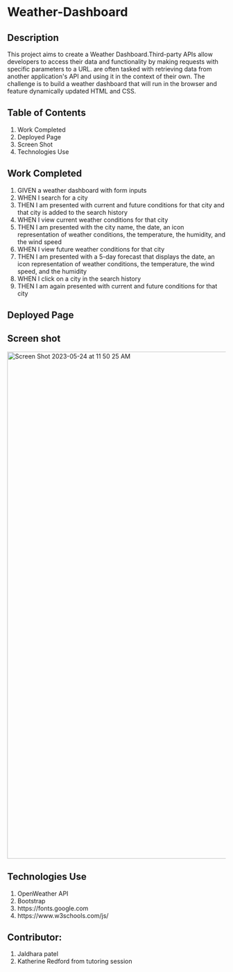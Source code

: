 # Weather-Dashboard


## Description
This project aims to create a Weather Dashboard.Third-party APIs allow developers to access their data and functionality by making requests with specific parameters to a URL. are often tasked with retrieving data from another application's API and using it in the context of their own. The challenge is to build a weather dashboard that will run in the browser and feature dynamically updated HTML and CSS.

## Table of Contents
<Ol>
  <li>Work Completed</li>
  <li>Deployed Page</li>
  <li>Screen Shot</li>
  <li>Technologies Use</li>
  </ol>
  
  ## Work Completed
<ol>
  <li>GIVEN a weather dashboard with form inputs</li>
  <li>WHEN I search for a city</li>
  <li>THEN I am presented with current and future conditions for that city and that city is added to the search history</li>
  <li>WHEN I view current weather conditions for that city</li>
  <li>THEN I am presented with the city name, the date, an icon representation of weather conditions, the temperature, the humidity, and the wind speed</li>
  <li>WHEN I view future weather conditions for that city</li>
<li>THEN I am presented with a 5-day forecast that displays the date, an icon representation of weather conditions, the temperature, the wind speed, and the humidity</li>
  <li>WHEN I click on a city in the search history</li>
<li>THEN I am again presented with current and future conditions for that city</li>
    </ol>
  
## Deployed Page
[
](https://jaldhara21.github.io/Weather-Dashboard/)

## Screen shot
<img width="1170" alt="Screen Shot 2023-05-24 at 11 50 25 AM" src="https://github.com/jaldhara21/Weather-Dashboard/assets/129098874/a5b16986-6a6d-44b0-a8b8-f0556084a173">

## Technologies Use 
  <ol>
  <li>OpenWeather API</li>
  <li>Bootstrap</li>
  <li> https://fonts.google.com </li>
  <li> https://www.w3schools.com/js/</li>
  </ol>
  
  ## Contributor:
  <ol>
  <li> Jaldhara patel</li>
  <li>Katherine Redford from tutoring session </li>
  </ol>
